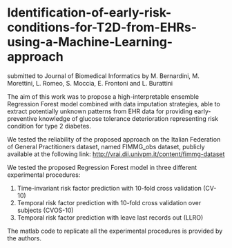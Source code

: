 # Identification-of-early-risk-conditions-for-T2D-from-EHRs-using-a-Machine-Learning-approach
submitted to Journal of Biomedical Informatics by M. Bernardini, M. Morettini, L. Romeo, S. Moccia, E. Frontoni and L. Burattini 

The aim of this work was to propose a high-interpretable ensemble Regression Forest model combined with data imputation strategies, able to extract potentially unknown patterns from EHR data for providing early-preventive knowledge of glucose tolerance deterioration representing risk condition for type 2 diabetes.

We tested the reliability of the proposed approach on the Italian Federation of General Practitioners dataset, named FIMMG_obs dataset, publicly available at the following link: http://vrai.dii.univpm.it/content/fimmg-dataset

We tested the proposed Regression Forest model in three different experimental procedures:

1. Time-invariant risk factor prediction with 10-fold cross validation (CV-10)
2. Temporal risk factor prediction with 10-fold cross validation over subjects (CVOS-10)
3. Temporal risk factor prediction with leave last records out (LLRO)

The matlab code to replicate all the experimental procedures is provided by the authors.

